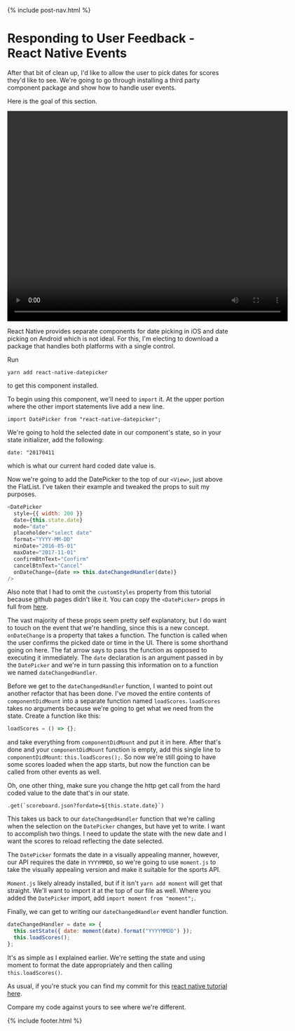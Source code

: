 {% include post-nav.html %}

# Responding to User Feedback - React Native Events

After that bit of clean up, I'd like to allow the user to pick dates for scores they'd like to see. We're going to go through installing a third party component package and show how to handle user events.

Here is the goal of this section.

<video width="640" height="480" controls>
  <source src="{{ site.videourl }}/react-native-date-picker.mp4" type="video/mp4">
Your browser does not support the video tag.
</video>

React Native provides separate components for date picking in iOS and date picking on Android which is not ideal. For this, I'm electing to download a package that handles both platforms with a single control.

Run

`yarn add react-native-datepicker`

to get this component installed.

To begin using this component, we'll need to `import` it. At the upper portion where the other import statements live add a new line.

`import DatePicker from "react-native-datepicker";`

We're going to hold the selected date in our component's state, so in your state initializer, add the following:

`date: "20170411`

which is what our current hard coded date value is.

Now we're going to add the DatePicker to the top of our `<View>`, just above the FlatList. I've taken their example and tweaked the props to suit my purposes.

```javascript
<DatePicker
  style={{ width: 200 }}
  date={this.state.date}
  mode="date"
  placeholder="select date"
  format="YYYY-MM-DD"
  minDate="2016-05-01"
  maxDate="2017-11-01"
  confirmBtnText="Confirm"
  cancelBtnText="Cancel"
  onDateChange={date => this.dateChangedHandler(date)}
/>
```

Also note that I had to omit the `customStyles` property from this tutorial because github pages didn't like it. You can copy the `<DatePicker>` props in full from <a href="https://github.com/bbuchanan/react-native-sports-app/blob/5779968579d84006d6fb48148c1e0e076c1528a3/App.js" target="_blank">here</a>.

The vast majority of these props seem pretty self explanatory, but I do want to touch on the event that we're handling, since this is a new concept. `onDateChange` is a property that takes a function. The function is called when the user confirms the picked date or time in the UI. There is some shorthand going on here. The fat arrow says to pass the function as opposed to executing it immediately. The `date` declaration is an argument passed in by the `DatePicker` and we're in turn passing this information on to a function we named `dateChangedHandler`.

Before we get to the `dateChangedHandler` function, I wanted to point out another refactor that has been done. I've moved the entire contents of `componentDidMount` into a separate function named `loadScores`. `loadScores` takes no arguments because we're going to get what we need from the state. Create a function like this:

```javascript
loadScores = () => {};
```

and take everything from `componentDidMount` and put it in here. After that's done and your `componentDidMount` function is empty, add this single line to `componentDidMount`: `this.loadScores();`. So now we're still going to have some scores loaded when the app starts, but now the function can be called from other events as well.

Oh, one other thing, make sure you change the http get call from the hard coded value to the date that's in our state.

`` .get(`scoreboard.json?fordate=${this.state.date}`) ``

This takes us back to our `dateChangedHandler` function that we're calling when the selection on the `DatePicker` changes, but have yet to write. I want to accomplish two things. I need to update the state with the new date and I want the scores to reload reflecting the date selected.

The `DatePicker` formats the date in a visually appealing manner, however, our API requires the date in `YYYYMMDD`, so we're going to use `moment.js` to take the visually appealing version and make it suitable for the sports API.

`Moment.js` likely already installed, but if it isn't `yarn add moment` will get that straight. We'll want to import it at the top of our file as well. Where you added the `DatePicker` import, add `import moment from "moment";`.

Finally, we can get to writing our `dateChangedHandler` event handler function.

```javascript
dateChangedHandler = date => {
  this.setState({ date: moment(date).format("YYYYMMDD") });
  this.loadScores();
};
```

It's as simple as I explained earlier. We're setting the state and using moment to format the date appropriately and then calling `this.loadScores()`.

As usual, if you're stuck you can find my commit for this <a href="https://github.com/bbuchanan/react-native-sports-app/blob/5779968579d84006d6fb48148c1e0e076c1528a3/App.js" target="_blank">react native tutorial
here</a>.

Compare my code against yours to see where we're different.

{% include footer.html %}
